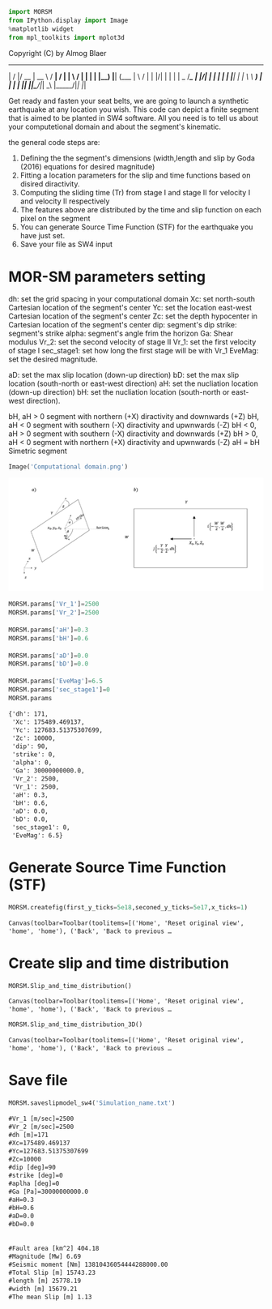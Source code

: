 ```python
import MORSM
from IPython.display import Image
%matplotlib widget
from mpl_toolkits import mplot3d
```
Copyright (C) by Almog Blaer 

   __  __  ____  _____        _____ __  __ 
  |  \/  |/ __ \|  __ \      / ____|  \/  |
  | \  / | |  | | |__) |____| (___ | \  / |
  | |\/| | |  | |  _  /______\___ \| |\/| |
  | |  | | |__| | | \ \      ____) | |  | |
  |_|  |_|\____/|_|  \_\    |_____/|_|  |_|
                                      
                                      
Get ready and fasten your seat belts, we are going to launch a synthetic earthquake at any location you wish.
This code can depict a finite segment that is aimed to be planted in SW4 software.
All you need is to tell us  about your computetional domain and  about the segment's kinematic.

the general code steps are:
 1. Defining the the segment's dimensions (width,length and slip by Goda (2016) equations for desired magnitude)
 2. Fitting a location parameters for the slip and time functions based on  disired diractivity.
 3. Computing the sliding time (Tr) from stage I and stage II for velocity I and velocity II respectively 
 4. The features above are distributed by the time and slip function on each pixel on the segment
 5. You can generate  Source Time Function (STF) for the earthquake you have just set.
 6. Save your file as SW4 input

# MOR-SM parameters setting
dh: set the grid spacing in your computational domain
Xc: set north-south Cartesian location of the segment's center
Yc: set the location east-west Cartesian location of the segment's center
Zc: set the depth hypocenter in Cartesian location of the segment's center
dip: segment's dip
strike: segment's strike
alpha: segment's angle frim the horizon
Ga: Shear modulus 
Vr_2:  set the second velocity of stage II
Vr_1: set the first velocity  of stage I
sec_stage1: set how long  the first stage will be with Vr_1
EveMag: set the desired magnitude.

aD: set the max slip location (down-up direction)
bD: set the max slip location (south-north or east-west direction)
aH: set the nucliation location  (down-up direction)
bH: set the nucliation location  (south-north or east-west direction).

bH, aH > 0 segment with northern (+X) diractivity and downwards (+Z)
bH, aH < 0 segment with southern (-X) diractivity and upwnwards (-Z)
bH < 0, aH > 0 segment with southern (-X) diractivity and downwards (+Z)
bH > 0, aH < 0  segment with northern (+X) diractivity and upwnwards (-Z)
aH = bH Simetric segment


```python
Image('Computational domain.png')
```




    
![png](output_4_0.png)
    




```python
MORSM.params['Vr_1']=2500
MORSM.params['Vr_2']=2500

MORSM.params['aH']=0.3
MORSM.params['bH']=0.6

MORSM.params['aD']=0.0
MORSM.params['bD']=0.0

MORSM.params['EveMag']=6.5
MORSM.params['sec_stage1']=0
MORSM.params
```




    {'dh': 171,
     'Xc': 175489.469137,
     'Yc': 127683.51375307699,
     'Zc': 10000,
     'dip': 90,
     'strike': 0,
     'alpha': 0,
     'Ga': 30000000000.0,
     'Vr_2': 2500,
     'Vr_1': 2500,
     'aH': 0.3,
     'bH': 0.6,
     'aD': 0.0,
     'bD': 0.0,
     'sec_stage1': 0,
     'EveMag': 6.5}



# Generate  Source Time Function (STF)


```python
MORSM.createfig(first_y_ticks=5e18,seconed_y_ticks=5e17,x_ticks=1)
```


    Canvas(toolbar=Toolbar(toolitems=[('Home', 'Reset original view', 'home', 'home'), ('Back', 'Back to previous …


# Create slip and time distribution


```python
MORSM.Slip_and_time_distribution()
```


    Canvas(toolbar=Toolbar(toolitems=[('Home', 'Reset original view', 'home', 'home'), ('Back', 'Back to previous …



```python
MORSM.Slip_and_time_distribution_3D()
```


    Canvas(toolbar=Toolbar(toolitems=[('Home', 'Reset original view', 'home', 'home'), ('Back', 'Back to previous …


# Save file


```python
MORSM.saveslipmodel_sw4('Simulation_name.txt')
```

    #Vr_1 [m/sec]=2500
    #Vr_2 [m/sec]=2500
    #dh [m]=171
    #Xc=175489.469137
    #Yc=127683.51375307699
    #Zc=10000
    #dip [deg]=90
    #strike [deg]=0
    #aplha [deg]=0
    #Ga [Pa]=30000000000.0
    #aH=0.3
    #bH=0.6
    #aD=0.0
    #bD=0.0
    
    
    #Fault area [km^2] 404.18
    #Magnitude [Mw] 6.69
    #Seismic moment [Nm] 13810436054444288000.00
    #Total Slip [m] 15743.23
    #length [m] 25778.19
    #width [m] 15679.21
    #The mean Slip [m] 1.13
    



```python

```
